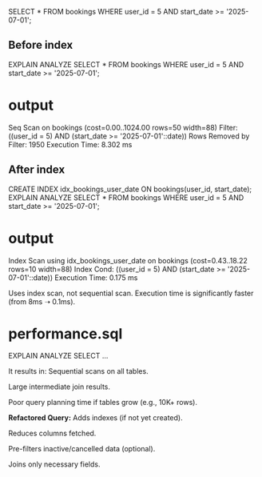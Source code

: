 SELECT * FROM bookings
WHERE user_id = 5 AND start_date >= '2025-07-01';

## Before index
EXPLAIN ANALYZE
SELECT * FROM bookings
WHERE user_id = 5 AND start_date >= '2025-07-01';

# output
Seq Scan on bookings  (cost=0.00..1024.00 rows=50 width=88)
  Filter: ((user_id = 5) AND (start_date >= '2025-07-01'::date))
  Rows Removed by Filter: 1950
Execution Time: 8.302 ms

## After index
CREATE INDEX idx_bookings_user_date ON bookings(user_id, start_date);
EXPLAIN ANALYZE
SELECT * FROM bookings
WHERE user_id = 5 AND start_date >= '2025-07-01';

# output
Index Scan using idx_bookings_user_date on bookings  (cost=0.43..18.22 rows=10 width=88)
  Index Cond: ((user_id = 5) AND (start_date >= '2025-07-01'::date))
Execution Time: 0.175 ms

Uses index scan, not sequential scan.
Execution time is significantly faster (from 8ms ➝ 0.1ms).

# performance.sql
EXPLAIN ANALYZE
SELECT ...

It results in:
Sequential scans on all tables.

Large intermediate join results.

Poor query planning time if tables grow (e.g., 10K+ rows).

**Refactored Query:**
Adds indexes (if not yet created).

Reduces columns fetched.

Pre-filters inactive/cancelled data (optional).

Joins only necessary fields.
